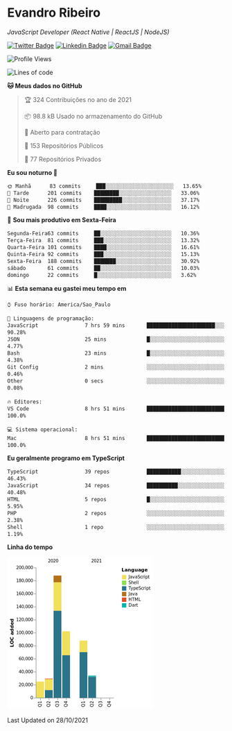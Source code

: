 # Evandro **Ribeiro**

*JavaScript Developer (React Native | ReactJS | NodeJS)*

[![Twitter Badge](https://img.shields.io/badge/-@ribeiroevandro-201B2D?style=flat-square&labelColor=201B2D&logo=twitter&logoColor=white&link=https://twitter.com/ribeiroevandro)](https://twitter.com/ribeiroevandro) 
[![Linkedin Badge](https://img.shields.io/badge/-Evandro%20Ribeiro-201B2D?style=flat-square&logo=Linkedin&logoColor=white&link=https://www.linkedin.com/in/ribeiroevandro)](https://www.linkedin.com/in/ribeiroevandro) 
[![Gmail Badge](https://img.shields.io/badge/-oi@ribeiroevandro.com.br-201B2D?style=flat-square&logo=Gmail&logoColor=white&link=mailto:oi@ribeiroevandro.com.br)](mailto:oi@ribeiroevandro.com.br)


<!--START_SECTION:waka-->
![Profile Views](http://img.shields.io/badge/Visualizac%C3%B5es%20do%20perfil-1-blue)

![Lines of code](https://img.shields.io/badge/Desde%20o%20Hello%20World%20eu%20escrevi-466053%20linhas%20de%20c%C3%B3digo-blue)

**🐱 Meus dados no GitHub** 

> 🏆 324 Contribuições no ano de 2021
 > 
> 📦 98.8 kB Usado no armazenamento do GitHub 
 > 
> 💼 Aberto para contratação
 > 
> 📜 153 Repositórios Públicos 
 > 
> 🔑 77 Repositórios Privados  
 > 
**Eu sou noturno 🦉** 

```text
🌞 Manhã      83 commits     ███░░░░░░░░░░░░░░░░░░░░░░   13.65% 
🌆 Tarde      201 commits    ████████░░░░░░░░░░░░░░░░░   33.06% 
🌃 Noite      226 commits    █████████░░░░░░░░░░░░░░░░   37.17% 
🌙 Madrugada  98 commits     ████░░░░░░░░░░░░░░░░░░░░░   16.12%

```
📅 **Sou mais produtivo em Sexta-Feira** 

```text
Segunda-Feira63 commits     ██░░░░░░░░░░░░░░░░░░░░░░░   10.36% 
Terça-Feira  81 commits     ███░░░░░░░░░░░░░░░░░░░░░░   13.32% 
Quarta-Feira 101 commits    ████░░░░░░░░░░░░░░░░░░░░░   16.61% 
Quinta-Feira 92 commits     ███░░░░░░░░░░░░░░░░░░░░░░   15.13% 
Sexta-Feira  188 commits    ███████░░░░░░░░░░░░░░░░░░   30.92% 
sábado       61 commits     ██░░░░░░░░░░░░░░░░░░░░░░░   10.03% 
domingo      22 commits     █░░░░░░░░░░░░░░░░░░░░░░░░   3.62%

```


📊 **Esta semana eu gastei meu tempo em** 

```text
⌚︎ Fuso horário: America/Sao_Paulo

💬 Linguagens de programação: 
JavaScript               7 hrs 59 mins       ██████████████████████░░░   90.28% 
JSON                     25 mins             █░░░░░░░░░░░░░░░░░░░░░░░░   4.77% 
Bash                     23 mins             █░░░░░░░░░░░░░░░░░░░░░░░░   4.38% 
Git Config               2 mins              ░░░░░░░░░░░░░░░░░░░░░░░░░   0.46% 
Other                    0 secs              ░░░░░░░░░░░░░░░░░░░░░░░░░   0.08%

🔥 Editores: 
VS Code                  8 hrs 51 mins       █████████████████████████   100.0%

💻 Sistema operacional: 
Mac                      8 hrs 51 mins       █████████████████████████   100.0%

```

**Eu geralmente programo em TypeScript** 

```text
TypeScript               39 repos            ███████████░░░░░░░░░░░░░░   46.43% 
JavaScript               34 repos            ██████████░░░░░░░░░░░░░░░   40.48% 
HTML                     5 repos             █░░░░░░░░░░░░░░░░░░░░░░░░   5.95% 
PHP                      2 repos             ░░░░░░░░░░░░░░░░░░░░░░░░░   2.38% 
Shell                    1 repo              ░░░░░░░░░░░░░░░░░░░░░░░░░   1.19%

```


**Linha do tempo**

![Chart not found](https://raw.githubusercontent.com/ribeiroevandro/ribeiroevandro/master/charts/bar_graph.png) 


 Last Updated on 28/10/2021
<!--END_SECTION:waka-->
